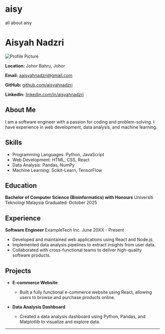 # aisy
all about aisy

# Aisyah Nadzri

![Profile Picture](https://i.pinimg.com/564x/bb/e6/cd/bbe6cd2d5237884aaffc7917e259c3d6.jpg)

**Location:** Johor Bahru, Johor

**Email:** aaisyahnadzri@gmail.com

**GitHub:** [github.com/aisyahnadzri](https://github.com/aisyahnadzrii)

**LinkedIn:** [linkedin.com/in/aisyahnadzri](https://linkedin.com/in/aisyahnadzri)

## About Me

I am a software engineer with a passion for coding and problem-solving. I have experience in web development, data analysis, and machine learning.

## Skills

- Programming Languages: Python, JavaScript
- Web Development: HTML, CSS, React
- Data Analysis: Pandas, NumPy
- Machine Learning: Scikit-Learn, TensorFlow

## Education

**Bachelor of Computer Science (Bioinformatics) with Honours**
Universiti Teknologi Malaysia 
Graduated: October 2025

## Experience

**Software Engineer**
ExampleTech Inc.
June 20XX - Present

- Developed and maintained web applications using React and Node.js.
- Implemented data analysis pipelines to extract insights from user data.
- Collaborated with cross-functional teams to deliver high-quality software products.

## Projects

- **E-commerce Website**
  - Built a fully functional e-commerce website using React, allowing users to browse and purchase products online.

- **Data Analysis Dashboard**
  - Created a data analysis dashboard using Python, Pandas, and Matplotlib to visualize and explore data.

---

